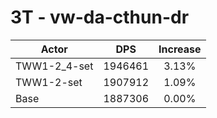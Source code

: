 # 3T - vw-da-cthun-dr
| Actor | DPS | Increase |
|---|:---:|:---:|
|TWW1-2_4-set|1946461|3.13%|
|TWW1-2-set|1907912|1.09%|
|Base|1887306|0.00%|
